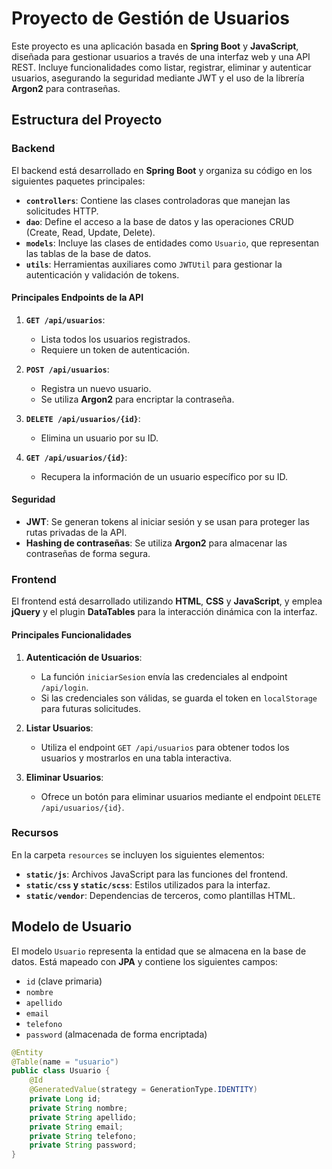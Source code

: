 # Proyecto de Gestión de Usuarios

Este proyecto es una aplicación basada en **Spring Boot** y **JavaScript**, diseñada para gestionar usuarios a través de una interfaz web y una API REST. Incluye funcionalidades como listar, registrar, eliminar y autenticar usuarios, asegurando la seguridad mediante JWT y el uso de la librería **Argon2** para contraseñas.

## Estructura del Proyecto

### Backend

El backend está desarrollado en **Spring Boot** y organiza su código en los siguientes paquetes principales:

- **`controllers`**: Contiene las clases controladoras que manejan las solicitudes HTTP.
- **`dao`**: Define el acceso a la base de datos y las operaciones CRUD (Create, Read, Update, Delete).
- **`models`**: Incluye las clases de entidades como `Usuario`, que representan las tablas de la base de datos.
- **`utils`**: Herramientas auxiliares como `JWTUtil` para gestionar la autenticación y validación de tokens.

#### Principales Endpoints de la API

1. **`GET /api/usuarios`**:
   - Lista todos los usuarios registrados.
   - Requiere un token de autenticación.

2. **`POST /api/usuarios`**:
   - Registra un nuevo usuario.
   - Se utiliza **Argon2** para encriptar la contraseña.

3. **`DELETE /api/usuarios/{id}`**:
   - Elimina un usuario por su ID.

4. **`GET /api/usuarios/{id}`**:
   - Recupera la información de un usuario específico por su ID.

#### Seguridad

- **JWT**: Se generan tokens al iniciar sesión y se usan para proteger las rutas privadas de la API.
- **Hashing de contraseñas**: Se utiliza **Argon2** para almacenar las contraseñas de forma segura.

### Frontend

El frontend está desarrollado utilizando **HTML**, **CSS** y **JavaScript**, y emplea **jQuery** y el plugin **DataTables** para la interacción dinámica con la interfaz.

#### Principales Funcionalidades

1. **Autenticación de Usuarios**:
   - La función `iniciarSesion` envía las credenciales al endpoint `/api/login`.
   - Si las credenciales son válidas, se guarda el token en `localStorage` para futuras solicitudes.

2. **Listar Usuarios**:
   - Utiliza el endpoint `GET /api/usuarios` para obtener todos los usuarios y mostrarlos en una tabla interactiva.

3. **Eliminar Usuarios**:
   - Ofrece un botón para eliminar usuarios mediante el endpoint `DELETE /api/usuarios/{id}`.

### Recursos

En la carpeta `resources` se incluyen los siguientes elementos:

- **`static/js`**: Archivos JavaScript para las funciones del frontend.
- **`static/css` y `static/scss`**: Estilos utilizados para la interfaz.
- **`static/vendor`**: Dependencias de terceros, como plantillas HTML.

## Modelo de Usuario

El modelo `Usuario` representa la entidad que se almacena en la base de datos. Está mapeado con **JPA** y contiene los siguientes campos:

- `id` (clave primaria)
- `nombre`
- `apellido`
- `email`
- `telefono`
- `password` (almacenada de forma encriptada)

```java
@Entity
@Table(name = "usuario")
public class Usuario {
    @Id
    @GeneratedValue(strategy = GenerationType.IDENTITY)
    private Long id;
    private String nombre;
    private String apellido;
    private String email;
    private String telefono;
    private String password;
}

